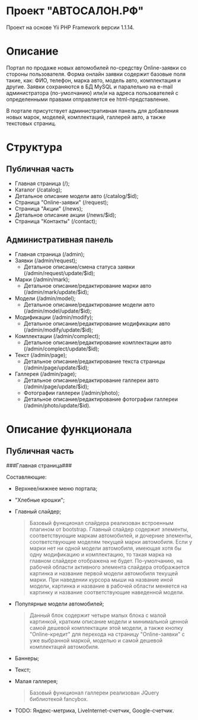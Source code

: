Проект "АВТОСАЛОН.РФ"
=========

Проект на основе Yii PHP Framework версии 1.1.14.

Описание
========

Портал по продаже новых автомобилей по-средству Online-заявки со стороны пользователя.
Форма онлайн заявки содержит базовые поля такие, как: ФИО, телефон, марка авто, модель авто, комплектация и другие.
Заявки сохраняются в БД MySQL и паралельно на e-mail администратора (по-умолчанию) или/и на адреса пользователей с определенными правами отправляется ее html-представление.

В портале присутствует административная панель для добавления новых марок, моделей, комплектаций, галлерей авто, а также текстовых страниц.

Структура
=========

Публичная часть
---------------

* Главная страница (/);
* Каталог (/catalog);
* Детальное описание модели авто (/catalog/$id);
* Страница "Online-заявки" (/request);
* Страница "Акции" (/news);
* Детальное описание акции (/news/$id);
* Страница "Контакты" (/contact);

Административная панель
-----------------------

* Главная страница (/admin);
* Заявки (/admin/request);
	* Детальное описание/смена статуса заявки (/admin/request/update/$id);
* Марки (/admin/mark);
	* Детальное описание/редактирование марки авто (/admin/mark/update/$id);
* Модели (/admin/model);
	* Детальное описание/редактирование модели авто (/admin/model/update/$id);
* Модификации (/admin/modify);
	* Детальное описание/редактирование модификации авто (/admin/modify/update/$id);
* Комплектации (/admin/complect);
	* Детальное описание/редактирование комплектации авто (/admin/complect/update/$id);
* Текст (/admin/page);
	* Детальное описание/редактирование текста страницы (/admin/page/update/$id);
* Галлерея (/admin/page);
	* Детальное описание/редактирование галлереи авто (/admin/page/update/$id);
	* Фотографии галлереи (/admin/photo);
	* Детальное описание/редактирование фотографии галлереи (/admin/photo/update/$id).

	
Описание функционала
====================

Публичная часть
---------------

###Главная страница###

Составляющие:
* Верхнее/нижнее меню портала;
* "Хлебные крошки";
* Главный слайдер;

	> Базовый функционал слайдера реализован встроенным плагином от bootstrap.
	> Главный слайдер содержит элементы, соответствующие маркам автомобилей, и
	> дочерние элементы, соответствующие моделям текущей марки автомобиля. 
	> Если у марки нет ни одной модели автомобиля, имеющая хотя бы одну модификацию
	> и комплектацию, то такая марка на главном слайдере отображена не будет.
	> По-умолчанию, на рабочей области активного элемента слайдера отображается 
	> картинка и название первой модели автомобиля текущей марки. 
	> При наведении курсора мыши на название иной модели, картинка и название 
	> в рабочей области меняется на картинку и название соответствующие наведенной модели.
	
* Популярные модели автомобилей; 

	> Данный блок содержит четыре малых блока с малой картинкой, кратким описание модели и
	> минимальной ценной самой дешевой комплектации этой модели, а также кнопку "Online-кредит"
	> для перехода на страницу "Online-заявки" с уже выбранной маркой, моделью и самой дешевой 
	> комплектацей автомобиля.

* Баннеры;
* Текст;
* Малая галлерея;

	> Базовый функционал галлереи реализован JQuery библиотекой fancybox.

* TODO: Яндекс-метрика, LiveInternet-счетчик, Google-счетчик.